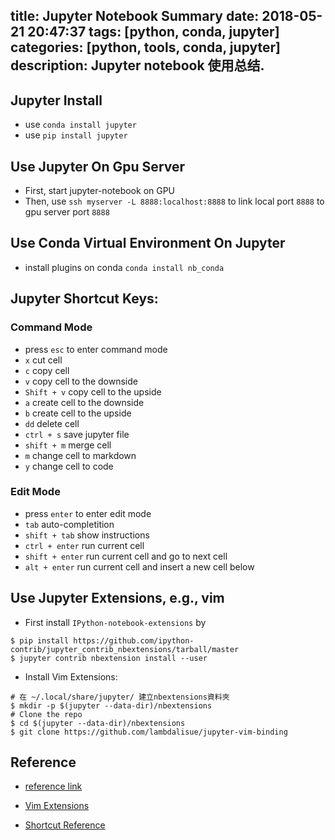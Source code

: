 title: Jupyter Notebook Summary
date: 2018-05-21 20:47:37
tags: [python, conda, jupyter]
categories: [python, tools, conda, jupyter]
description: Jupyter notebook 使用总结.
---

## Jupyter Install 

- use `conda install jupyter`
- use `pip install jupyter`

## Use Jupyter On Gpu Server

- First, start jupyter-notebook on GPU
- Then, use `ssh myserver -L 8888:localhost:8888` to link local port `8888` to gpu server port `8888`


## Use Conda Virtual Environment On Jupyter

- install plugins on conda `conda install nb_conda`


## Jupyter Shortcut Keys:

### Command Mode

- press `esc` to enter command mode
- `x` cut cell
- `c` copy cell
- `v` copy cell to the downside
- `Shift + v` copy cell to the upside
- `a` create cell to the downside
- `b` create cell to the upside
- `dd` delete cell
- `ctrl + s` save jupyter file
- `shift + m` merge cell
- `m` change cell to markdown
- `y` change cell to code

### Edit Mode

- press `enter` to enter edit mode
- `tab` auto-completition
- `shift + tab` show instructions
- `ctrl + enter` run current cell
- `shift + enter` run current cell and go to next cell
- `alt + enter` run current cell and insert a new cell below


## Use Jupyter Extensions, e.g., vim

- First install `IPython-notebook-extensions` by 

```
$ pip install https://github.com/ipython-contrib/jupyter_contrib_nbextensions/tarball/master
$ jupyter contrib nbextension install --user

```

- Install Vim Extensions:

```
# 在 ~/.local/share/jupyter/ 建立nbextensions資料夾
$ mkdir -p $(jupyter --data-dir)/nbextensions
# Clone the repo
$ cd $(jupyter --data-dir)/nbextensions
$ git clone https://github.com/lambdalisue/jupyter-vim-binding

```

## Reference 

- [reference link](https://www.jianshu.com/p/afea092dda1d)

- [Vim Extensions](http://cyruschiu.github.io/2016/09/05/jupyter-notebook-vim-binding/)

- [Shortcut Reference](https://blog.csdn.net/lawme/article/details/51034543)
